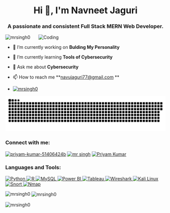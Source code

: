 <h1 align="center">Hi 👋, I'm Navneet Jaguri</h1>
<h3 align="center">A passionate and consistent Full Stack MERN Web Developer.</h3>
<img align="right" alt="Coding" width="400" src="https://cdn.dribbble.com/users/1162077/screenshots/3848914/programmer.gif">

<p align="left"> <img src="https://komarev.com/ghpvc/?username=mrsingh0&label=Profile%20views&color=0e75b6&style=flat" alt="mrsingh0" /> </p>

- 🔭 I’m currently working on **Bulding My Personality**

- 🌱 I’m currently learning **Tools of Cybersecurity**

- 💬 Ask me about **Cybersecurity**

- 📫 How to reach me **navujaguri77@gmail.com  **

- <p align="left"> <a href="https://github.com/ryo-ma/github-profile-trophy"><img src="https://github-profile-trophy.vercel.app/?username=mrsingh0" alt="mrsingh0" /></a> </p>

![Commit Snake History SVG](https://raw.githubusercontent.com/Deri-Kurniawan/Deri-Kurniawan/output/github-snake.svg)

<h3 align="left">Connect with me:</h3>
<p align="left">
<a href="https://www.linkedin.com/in/navneet-jaguri-956ba834a/" target="blank"><img align="center" src="https://encrypted-tbn0.gstatic.com/images?q=tbn:ANd9GcQG3_jlMqfdaI7hfLEz8L-JHBaSF2Lm8KAGrw&usqp=CAU" alt="priyam-kumar-51406424b" height="30" width="40" /></a>
<a href="https://www.leetcode.com/mr singh" target="blank"><img align="center" src="https://cdn.iconscout.com/icon/free/png-256/free-leetcode-3521542-2944960.png" alt="mr singh" height="30" width="40" /></a>
<a href="https://www.codingninjas.com/studio/profile/fa0cd643-a40f-47f1-be99-5b88eac3227d" target="blank"><img align="center" src="https://encrypted-tbn0.gstatic.com/images?q=tbn:ANd9GcQ4xnKMpHtlo5h0Ujfhk0evGTmGbcOeROhDOA&usqp=CAU" alt="Priyam Kumar" height="30" width="40" /></a>
</p>

<h3 align="left">Languages and Tools:</h3>

<p align="left">
  <!-- Data Analysis Skills -->
  <a href="https://www.python.org/" target="_blank" rel="noreferrer">
    <img src="https://www.vectorlogo.zone/logos/python/python-icon.svg" alt="Python" width="40" height="40"/>
  </a>
  <a href="https://www.r-project.org/" target="_blank" rel="noreferrer">
    <img src="https://www.vectorlogo.zone/logos/r-project/r-project-icon.svg" alt="R" width="40" height="40"/>
  </a>
  <a href="https://www.mysql.com/" target="_blank" rel="noreferrer">
    <img src="https://www.vectorlogo.zone/logos/mysql/mysql-icon.svg" alt="MySQL" width="40" height="40"/>
  </a>
  <a href="https://powerbi.microsoft.com/" target="_blank" rel="noreferrer">
    <img src="https://www.vectorlogo.zone/logos/microsoft_powerbi/microsoft_powerbi-icon.svg" alt="Power BI" width="40" height="40"/>
  </a>
  <a href="https://www.tableau.com/" target="_blank" rel="noreferrer">
    <img src="https://www.vectorlogo.zone/logos/tableau/tableau-icon.svg" alt="Tableau" width="40" height="40"/>
  </a>
  <!-- Cybersecurity Skills -->
  <a href="https://www.wireshark.org/" target="_blank" rel="noreferrer">
    <img src="https://www.vectorlogo.zone/logos/wireshark/wireshark-icon.svg" alt="Wireshark" width="40" height="40"/>
  </a>
  <a href="https://www.kali.org/" target="_blank" rel="noreferrer">
    <img src="https://www.vectorlogo.zone/logos/kali/kali-icon.svg" alt="Kali Linux" width="40" height="40"/>
  </a>
  <a href="https://www.snort.org/" target="_blank" rel="noreferrer">
    <img src="https://www.vectorlogo.zone/logos/snort/snort-icon.svg" alt="Snort" width="40" height="40"/>
  </a>
  <a href="https://nmap.org/" target="_blank" rel="noreferrer">
    <img src="https://www.vectorlogo.zone/logos/nmap/nmap-icon.svg" alt="Nmap" width="40" height="40"/>
  </a>
</p>


<p><img align="left" src="https://github-readme-stats.vercel.app/api/top-langs?username=mrsingh0&show_icons=true&locale=en&layout=compact" alt="mrsingh0" /></p>

<p>&nbsp;<img align="center" src="https://github-readme-stats.vercel.app/api?username=mrsingh0&show_icons=true&locale=en" alt="mrsingh0" /></p>

<p><img align="center" src="https://github-readme-streak-stats.herokuapp.com/?user=mrsingh0&" alt="mrsingh0" /></p>
